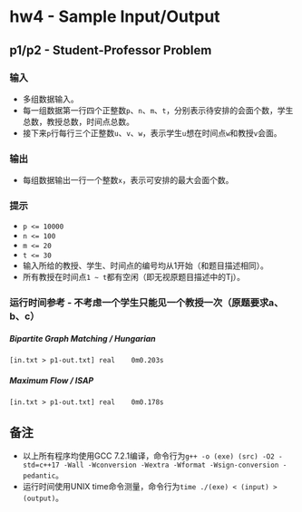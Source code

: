 hw4 - Sample Input/Output
=========================

## p1/p2 - Student-Professor Problem

### 输入
* 多组数据输入。
* 每一组数据第一行四个正整数`p`、`n`、`m`、`t`，分别表示待安排的会面个数，学生总数，教授总数，时间点总数。
* 接下来`p`行每行三个正整数`u`、`v`、`w`，表示学生`u`想在时间点`w`和教授`v`会面。

### 输出
* 每组数据输出一行一个整数`x`，表示可安排的最大会面个数。

### 提示
* `p <= 10000`
* `n <= 100`
* `m <= 20`
* `t <= 30`
* 输入所给的教授、学生、时间点的编号均从1开始（和题目描述相同）。
* 所有教授在时间点`1 ~ t`都有空闲（即无视原题目描述中的Tj）。

### 运行时间参考 - 不考虑一个学生只能见一个教授一次（原题要求a、b、c）
##### Bipartite Graph Matching / Hungarian
`[in.txt > p1-out.txt] real    0m0.203s`  
##### Maximum Flow / ISAP
`[in.txt > p1-out.txt] real    0m0.178s`  

## 备注
* 以上所有程序均使用GCC 7.2.1编译，命令行为`g++ -o (exe) (src) -O2 -std=c++17 -Wall -Wconversion -Wextra -Wformat -Wsign-conversion -pedantic`。
* 运行时间使用UNIX time命令测量，命令行为`time ./(exe) < (input) > (output)`。
